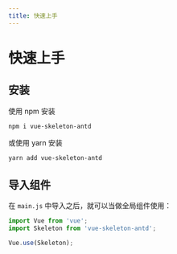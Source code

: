 ```yaml
---
title: 快速上手
---
```


# 快速上手

## 安装

使用 npm 安装
```bash
npm i vue-skeleton-antd
```

或使用 yarn 安装

```bash
yarn add vue-skeleton-antd
```


## 导入组件

在 `main.js` 中导入之后，就可以当做全局组件使用：

```javascript
import Vue from 'vue';
import Skeleton from 'vue-skeleton-antd';

Vue.use(Skeleton);
```
